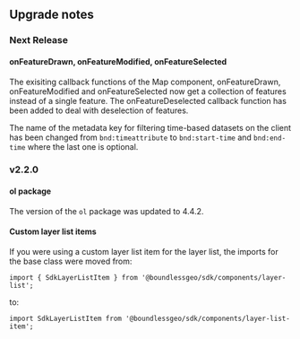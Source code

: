 ## Upgrade notes

### Next Release

#### onFeatureDrawn, onFeatureModified, onFeatureSelected
The exisiting callback functions of the Map component, onFeatureDrawn, onFeatureModified and onFeatureSelected now get a collection of features instead of a single feature.
The onFeatureDeselected callback function has been added to deal with deselection of features.

The name of the metadata key for filtering time-based datasets on the client has been changed from ```bnd:timeattribute``` to ```bnd:start-time``` and ```bnd:end-time``` where the last one is optional.

### v2.2.0

#### ol package
The version of the ```ol``` package was updated to 4.4.2.

#### Custom layer list items
If you were using a custom layer list item for the layer list, the imports for the base class were moved from:
```
import { SdkLayerListItem } from '@boundlessgeo/sdk/components/layer-list';
```
to:
```
import SdkLayerListItem from '@boundlessgeo/sdk/components/layer-list-item';
```

